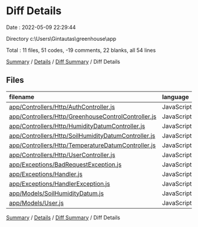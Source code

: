 # Diff Details

Date : 2022-05-09 22:29:44

Directory c:\Users\Gintautas\greenhouse\app

Total : 11 files,  51 codes, -19 comments, 22 blanks, all 54 lines

[Summary](results.md) / [Details](details.md) / [Diff Summary](diff.md) / Diff Details

## Files
| filename | language | code | comment | blank | total |
| :--- | :--- | ---: | ---: | ---: | ---: |
| [app/Controllers/Http/AuthController.js](/app/Controllers/Http/AuthController.js) | JavaScript | 6 | 0 | 3 | 9 |
| [app/Controllers/Http/GreenhouseControlController.js](/app/Controllers/Http/GreenhouseControlController.js) | JavaScript | 19 | 1 | 5 | 25 |
| [app/Controllers/Http/HumidityDatumController.js](/app/Controllers/Http/HumidityDatumController.js) | JavaScript | 30 | -6 | 2 | 26 |
| [app/Controllers/Http/SoilHumidityDatumController.js](/app/Controllers/Http/SoilHumidityDatumController.js) | JavaScript | 48 | 12 | 6 | 66 |
| [app/Controllers/Http/TemperatureDatumController.js](/app/Controllers/Http/TemperatureDatumController.js) | JavaScript | 30 | -6 | 2 | 26 |
| [app/Controllers/Http/UserController.js](/app/Controllers/Http/UserController.js) | JavaScript | -106 | -21 | -6 | -133 |
| [app/Exceptions/BadRequestException.js](/app/Exceptions/BadRequestException.js) | JavaScript | 13 | 0 | 5 | 18 |
| [app/Exceptions/Handler.js](/app/Exceptions/Handler.js) | JavaScript | 23 | 27 | 8 | 58 |
| [app/Exceptions/HandlerException.js](/app/Exceptions/HandlerException.js) | JavaScript | -23 | -27 | -8 | -58 |
| [app/Models/SoilHumidityDatum.js](/app/Models/SoilHumidityDatum.js) | JavaScript | 8 | 1 | 4 | 13 |
| [app/Models/User.js](/app/Models/User.js) | JavaScript | 3 | 0 | 1 | 4 |

[Summary](results.md) / [Details](details.md) / [Diff Summary](diff.md) / Diff Details